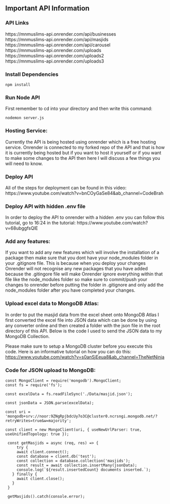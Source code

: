 <h2>Important API Information</h2>

<h3>API Links</h3>
https://mnmuslims-api.onrender.com/api/businesses
<br/>
https://mnmuslims-api.onrender.com/api/masjids
<br/>
https://mnmuslims-api.onrender.com/api/carousel
<br/>
https://mnmuslims-api.onrender.com/uploads
<br/>
https://mnmuslims-api.onrender.com/uploads2
<br/>
https://mnmuslims-api.onrender.com/uploads3

<h3>Install Dependencies</h3>

```
npm install
```

<h3>Run Node API</h3>
First remember to cd into your directory and then write this command:

```
nodemon server.js
```

<h3>Hosting Service:</h3>
Currently the API is being hosted using onrender which is a free hosting service. Onrender is connected to my forked repo of the API and that is how it is currently being hosted but if you want to host it yourself or if you want to make some changes to the API then here I will discuss a few things you will need to know.

<h3>Deploy API</h3>
All of the steps for deployment can be found in this video: https://www.youtube.com/watch?v=bnCOyGaSe84&ab_channel=CodeBrah

<h3>Deploy API with hidden .env file</h3>
In order to deploy the API to onrender with a hidden .env you can follow this tutorial, go to 16:24 in the tutorial: https://www.youtube.com/watch?v=68ubggfsQlE

<h3>Add any features:</h3>
If you want to add any new features which will involve the installation of a package then make sure that you dont have your node_modules folder in your .gitignore file. This is because when you deploy your changes Onrender will not recognise any new packages that you have added because the .gitingore file will make Onrender ignore everything within that file like the node_modules folder so make sure to commit/push your changes to onrender before putting the folder in .gitignore and only add the node_modules folder after you have completed your changes.

<h3>Upload excel data to MongoDB Atlas:</h3>
In order to put the masjid data from the excel sheet onto MongoDB Atlas I first converted the excel file into JSON data which can be done by using any converter online and then created a folder with the json file in the root directory of this API. Below is the code I used to send the JSON data to my MongoDB Collection.

<!-- <br /> -->
<br />

Please make sure to setup a MongoDB cluster before you execute this code. Here is an informative tutorial on how you can do this: https://www.youtube.com/watch?v=s0anSjEeua8&ab_channel=TheNetNinja

<!-- <br /> -->

<h3>Code for JSON upload to MongoDB:</h3>

```
const MongoClient = require('mongodb').MongoClient;
const fs = require('fs');

const excelData = fs.readFileSync('./Data/masjid.json');

const jsonData = JSON.parse(excelData);

const uri = 'mongodb+srv://noor:9ZNgRpjbdcUy7o3C@cluster0.ncrsngi.mongodb.net/?retryWrites=true&w=majority';

const client = new MongoClient(uri, { useNewUrlParser: true, useUnifiedTopology: true });

 const getMasjids = async (req, res) => {
     try {
     await client.connect();
     const database = client.db('test');
     const collection = database.collection('masjids');
     const result = await collection.insertMany(jsonData);
     console.log(`${result.insertedCount} documents inserted.`);
   } finally {
     await client.close();
   }
 }

 getMasjids().catch(console.error);
```